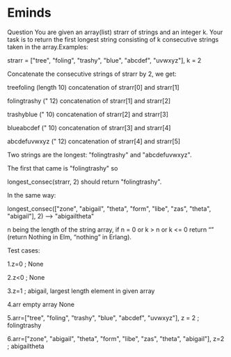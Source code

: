 # Eminds
Question
You are given an array(list) strarr of strings and an integer k. Your task is to return the first longest string consisting of k consecutive strings taken in the array.Examples:

strarr = ["tree", "foling", "trashy", "blue", "abcdef", "uvwxyz"], k = 2

Concatenate the consecutive strings of strarr by 2, we get:

treefoling   (length 10)  concatenation of strarr[0] and strarr[1]

folingtrashy ("      12)  concatenation of strarr[1] and strarr[2]

trashyblue   ("      10)  concatenation of strarr[2] and strarr[3]

blueabcdef   ("      10)  concatenation of strarr[3] and strarr[4]

abcdefuvwxyz ("      12)  concatenation of strarr[4] and strarr[5]

Two strings are the longest: "folingtrashy" and "abcdefuvwxyz".

The first that came is "folingtrashy" so 

longest_consec(strarr, 2) should return "folingtrashy".

In the same way:

longest_consec(["zone", "abigail", "theta", "form", "libe", "zas", "theta", "abigail"], 2) --> "abigailtheta"

n being the length of the string array, if n = 0 or k > n or k <= 0 return “” (return Nothing in Elm, “nothing” in Erlang).

Test cases:

1.z=0 ; None

2.z<0 ; None

3.z=1 ; abigail, largest length element in given array

4.arr empty array None

5.arr=["tree", "foling", "trashy", "blue", "abcdef", "uvwxyz"], z = 2 ; folingtrashy

6.arr=["zone", "abigail", "theta", "form", "libe", "zas", "theta", "abigail"], z=2 ; abigailtheta


